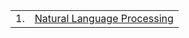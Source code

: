 | |                    |
| ----| ---------------|
| 1. |  [Natural Language Processing](./nlp.md) | 
